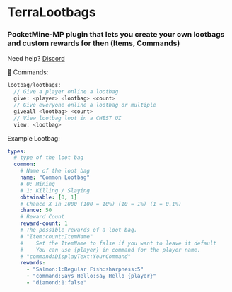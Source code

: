 # TerraLootbags

### PocketMine-MP plugin that lets you create your own lootbags and custom rewards for then (Items, Commands)
Need help?
[Discord](https://discord.gg/Mfu9CER8X2)


:robot: Commands:

```js
lootbag/lootbags:
  // Give a player online a lootbag
  give: <player> <lootbag> <count>
  // Give everyone online a lootbag or multiple
  giveall <lootbag> <count>
  // View lootbag loot in a CHEST UI
  view: <lootbag>
```


Example Lootbag:
```yml
types:
  # type of the loot bag
  common:
    # Name of the loot bag
    name: "Common Lootbag"
    # 0: Mining
    # 1: Killing / Slaying
    obtainable: [0, 1]
    # Chance X in 1000 (100 = 10%) (10 = 1%) (1 = 0.1%)
    chance: 50
    # Reward Count
    reward-count: 1
    # The possible rewards of a loot bag.
    # "Item:count:ItemName"
    #    Set the ItemName to false if you want to leave it default
    #    You can use {player} in command for the player name.
    # "command:DisplayText:YourCommand"
    rewards:
      - "Salmon:1:Regular Fish:sharpness:5"
      - "command:Says Hello:say Hello {player}"
      - "diamond:1:false"
```

